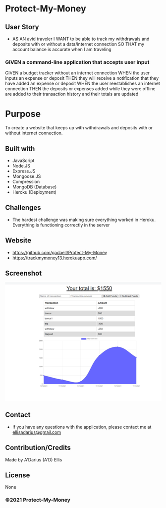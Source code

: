 # Protect-My-Money

## User Story

- AS AN avid traveler
  I WANT to be able to track my withdrawals and deposits with or without a data/internet connection
  SO THAT my account balance is accurate when I am traveling

### GIVEN a command-line application that accepts user input

GIVEN a budget tracker without an internet connection
WHEN the user inputs an expense or deposit
THEN they will receive a notification that they have added an expense or deposit
WHEN the user reestablishes an internet connection
THEN the deposits or expenses added while they were offline are added to their transaction history and their totals are updated

# Purpose

To create a website that keeps up with withdrawals and deposits with or without internet connection.

## Built with

- JavaScript
- Node.JS
- Express.JS
- Mongoose.JS
- Compression
- MongoDB (Database)
- Heroku (Deployment)

## Challenges

- The hardest challenge was making sure everything worked in Heroku. Everything is functioning correctly in the server

## Website

- https://github.com/gadaell/Protect-My-Money
- https://trackmymoney13.herokuapp.com/

## Screenshot

![Screenshot](./assets/screenshot.PNG)

## Contact

- If you have any questions with the application, please contact me at ellisadarius@gmail.com

## Contribution/Credits

Made by A'Darius (A'D) Ellis

## License

None

### ©️2021 Protect-My-Money
